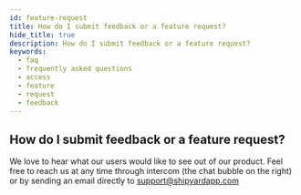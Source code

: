 ```yaml
---
id: feature-request
title: How do I submit feedback or a feature request?
hide_title: true
description: How do I submit feedback or a feature request?
keywords:
  - faq
  - frequently asked questions
  - access
  - feature
  - request
  - feedback
---
```


## How do I submit feedback or a feature request?

We love to hear what our users would like to see out of our product. Feel free to reach us at any time through intercom (the chat bubble on the right) or by sending an email directly to [support@shipyardapp.com](mailto:support@shipyardapp.com)
